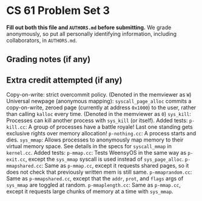 CS 61 Problem Set 3
===================

**Fill out both this file and `AUTHORS.md` before submitting.** We grade
anonymously, so put all personally identifying information, including
collaborators, in `AUTHORS.md`.

Grading notes (if any)
----------------------



Extra credit attempted (if any)
-------------------------------
Copy-on-write: strict overcommit policy. (Denoted in the memviewer as `W`)
Universal newpage (anonymous mapping): `syscall_page_alloc` commits a
    copy-on-write, zeroed page (currently at address `0x1000`) to the user,
    rather than calling `kalloc` every time. (Denoted in the memviewer as `0`)
`sys_kill`: Processes can kill another process with `sys_kill` (or itself).
    Added tests:
        `p-kill.cc`: A group of processes have a battle royale! Last one
        standing gets exclusive rights over memory allocation!
        `p-nothing.cc`: A process starts and dies.
`sys_mmap`: Allows processes to anonymously map memory to their virtual
    memory space. See details in the specs for `syscall_mmap` in `kernel.cc`.
    Added tests:
        `p-mmap.cc`: Tests WeensyOS in the same way as `p-exit.cc`, except
        the `sys_mmap` syscall is used instead of `sys_page_alloc`.
        `p-mmapshared.cc`: Same as `p-mmap.cc`, except it requests shared
        pages, so it does not check that previously written mem is still same.
        `p-mmaprandom.cc`: Same as `p-mmapshared.cc`, except that the `addr`,
        `prot`, and `flags` args of `sys_mmap` are toggled at random.
        `p-mmaplength.cc`: Same as `p-mmap.cc`, except it requests large
        chunks of memory at a time with `sys_mmap`.
